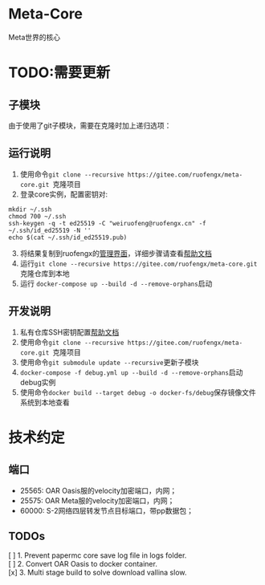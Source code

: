 # Meta-Core  
Meta世界的核心  
# TODO:需要更新
## 子模块  
由于使用了git子模块，需要在克隆时加上递归选项：  


## 运行说明
1. 使用命令`git clone --recursive https://gitee.com/ruofengx/meta-core.git `克隆项目  
2. 登录core实例，配置密钥对:
```
mkdir ~/.ssh
chmod 700 ~/.ssh
ssh-keygen -q -t ed25519 -C "weiruofeng@ruofengx.cn" -f ~/.ssh/id_ed25519 -N ''
echo $(cat ~/.ssh/id_ed25519.pub)
```  
3. 将结果复制到ruofengx的[管理界面](https://gitee.com/profile/sshkeys)，详细步骤请查看[帮助文档](https://gitee.com/help/articles/4181)
4. 运行`git clone --recursive https://gitee.com/ruofengx/meta-core.git`克隆仓库到本地  
5. 运行 `docker-compose up --build -d --remove-orphans`启动  

## 开发说明  
1. 私有仓库SSH密钥配置[帮助文档](https://gitee.com/help/articles/4181)  
2. 使用命令`git clone --recursive https://gitee.com/ruofengx/meta-core.git `克隆项目  
3. 使用命令`git submodule update --recursive`更新子模块  
4. `docker-compose -f debug.yml up --build -d --remove-orphans`启动debug实例  
4. 使用命令`docker build --target debug -o docker-fs/debug`保存镜像文件系统到本地查看  

# 技术约定  
## 端口  
- 25565: OAR Oasis服的velocity加密端口，内网；  
- 25575: OAR Meta服的velocity加密端口，内网；  
- 60000: S-2网络四层转发节点目标端口，带pp数据包；  
## TODOs  
[ ] 1. Prevent papermc core save log file in logs folder.  
[ ] 2. Convert OAR Oasis to docker container.  
[x] 3. Multi stage build to solve download vallina slow.  